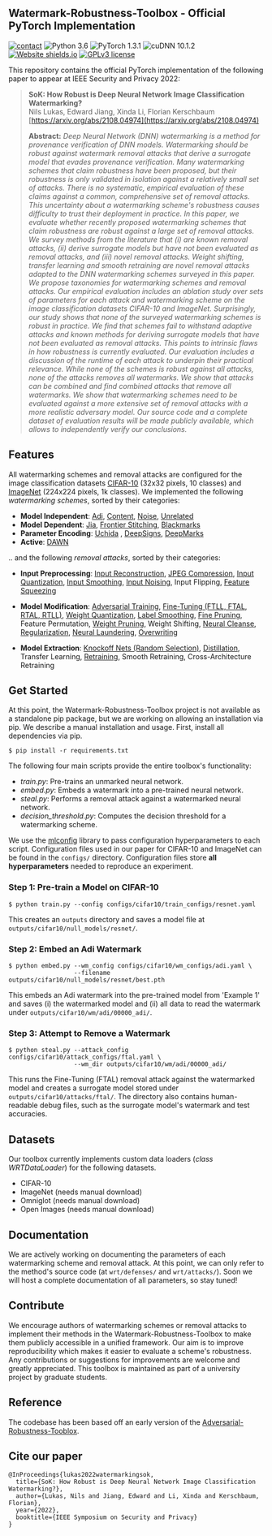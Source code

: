 ## Watermark-Robustness-Toolbox - Official PyTorch Implementation
[![contact](https://img.shields.io/badge/contact-nlukas@uwaterloo.ca-yellow)](mailto:rbp5354@psu.edu)
![Python 3.6](https://img.shields.io/badge/python-3.6-green.svg?style=plastic)
![PyTorch 1.3.1](https://img.shields.io/badge/torch-1.3.1-green.svg?style=plastic)
![cuDNN 10.1.2](https://img.shields.io/badge/cudnn-10.1.2-green.svg?style=plastic)
[![Website shields.io](https://img.shields.io/website-up-down-green-red/http/shields.io.svg)](https://crysp.uwaterloo.ca/research/mlsec/wrt)
[![GPLv3 license](https://img.shields.io/badge/License-GPLv3-blue.svg)](http://perso.crans.org/besson/LICENSE.html)

This repository contains the official PyTorch implementation of the following paper to appear at IEEE Security and Privacy 2022:

> **SoK: How Robust is Deep Neural Network Image Classification Watermarking?**<br>
> Nils Lukas, Edward Jiang, 
> Xinda Li, Florian Kerschbaum<br>
> [https://arxiv.org/abs/2108.04974](https://arxiv.org/abs/2108.04974)
>
> **Abstract:** *Deep Neural Network (DNN) watermarking is a method for provenance verification of DNN models. Watermarking should be robust against watermark removal attacks that derive a surrogate model that evades provenance verification. Many watermarking schemes that claim robustness have been proposed, but their robustness is only validated in isolation against a relatively small set of attacks. There is no systematic, empirical evaluation of these claims against a common, comprehensive set of removal attacks. This uncertainty about a watermarking scheme's robustness causes difficulty to trust their deployment in practice. In this paper, we evaluate whether recently proposed watermarking schemes that claim robustness are robust against a large set of removal attacks. We survey methods from the literature that (i) are known removal attacks, (ii) derive surrogate models but have not been evaluated as removal attacks, and (iii) novel removal attacks. Weight shifting, transfer learning and smooth retraining are novel removal attacks adapted to the DNN watermarking schemes surveyed in this paper. We propose taxonomies for watermarking schemes and removal attacks. Our empirical evaluation includes an ablation study over sets of parameters for each attack and watermarking scheme on the image classification datasets CIFAR-10 and ImageNet. Surprisingly, our study shows that none of the surveyed watermarking schemes is robust in practice. We find that schemes fail to withstand adaptive attacks and known methods for deriving surrogate models that have not been evaluated as removal attacks. This points to intrinsic flaws in how robustness is currently evaluated. Our evaluation includes a discussion of the runtime of each attack to underpin their practical relevance. While none of the schemes is robust against all attacks, none of the attacks removes all watermarks. We show that attacks can be combined and find combined attacks that remove all watermarks. We show that watermarking schemes need to be evaluated against a more extensive set of removal attacks with a more realistic adversary model. Our source code and a complete dataset of evaluation results will be made publicly available, which allows to independently verify our conclusions.*

## Features

All watermarking schemes and removal attacks are configured for the image classification datasets 
[CIFAR-10](https://www.cs.toronto.edu/~kriz/cifar.html) (32x32 pixels, 10 classes) and [ImageNet](https://www.image-net.org) (224x224 pixels, 1k classes). 
We implemented the following *watermarking schemes*, sorted by their categories:

- **Model Independent**:
[Adi](https://www.usenix.org/conference/usenixsecurity18/presentation/adi),
  [Content](https://dl.acm.org/doi/abs/10.1145/3196494.3196550?casa_token=RZrfzSIO_uwAAAAA:N7ohyz15GCGfoXRMtew-dX5dV-heZyI-N5Tod1xyKFWb46MXLPeqdfhMLizAFXlVE_VfZP_m2T3M), 
  [Noise](https://dl.acm.org/doi/abs/10.1145/3196494.3196550?casa_token=RZrfzSIO_uwAAAAA:N7ohyz15GCGfoXRMtew-dX5dV-heZyI-N5Tod1xyKFWb46MXLPeqdfhMLizAFXlVE_VfZP_m2T3M),
  [Unrelated](https://dl.acm.org/doi/abs/10.1145/3196494.3196550?casa_token=RZrfzSIO_uwAAAAA:N7ohyz15GCGfoXRMtew-dX5dV-heZyI-N5Tod1xyKFWb46MXLPeqdfhMLizAFXlVE_VfZP_m2T3M)
- **Model Dependent**:
[Jia](https://www.usenix.org/conference/usenixsecurity21/presentation/jia), 
  [Frontier Stitching](https://link.springer.com/article/10.1007/s00521-019-04434-z),
  [Blackmarks](https://arxiv.org/abs/1904.00344)
- **Parameter Encoding**: 
[Uchida](https://dl.acm.org/doi/abs/10.1145/3078971.3078974?casa_token=H5HTBeo2JDAAAAAA:P5P93MufED9DZZ5zAfqaaIJ5x2Y81t-HKfQLVPsRTC7XSaN7NaWUZA-1Wg2_F0ROIFCXzapYjsFs)
  , [DeepSigns](https://dl.acm.org/doi/abs/10.1145/3297858.3304051),
  [DeepMarks](https://dl.acm.org/doi/abs/10.1145/3323873.3325042)
- **Active**: [DAWN](https://arxiv.org/abs/1906.00830)

.. and the following *removal attacks*, sorted by their categories:

- **Input Preprocessing**:
[Input Reconstruction](https://arxiv.org/abs/1911.10291),
  [JPEG Compression](https://arxiv.org/abs/1608.00853),
  [Input Quantization](https://arxiv.org/abs/1904.08444),
  [Input Smoothing](https://arxiv.org/abs/1704.01155),
  [Input Noising](https://arxiv.org/abs/1707.06728),
Input Flipping, 
  [Feature Squeezing](https://arxiv.org/abs/1704.01155)

- **Model Modification**:
[Adversarial Training](https://arxiv.org/abs/1706.06083),
  [Fine-Tuning (FTLL, FTAL, RTAL, RTLL)](https://dl.acm.org/doi/abs/10.1145/3078971.3078974?casa_token=H5HTBeo2JDAAAAAA:P5P93MufED9DZZ5zAfqaaIJ5x2Y81t-HKfQLVPsRTC7XSaN7NaWUZA-1Wg2_F0ROIFCXzapYjsFs),
  [Weight Quantization](https://arxiv.org/abs/1609.07061), 
  [Label Smoothing](https://arxiv.org/abs/1512.00567),
  [Fine Pruning](https://arxiv.org/abs/1805.12185),
  Feature Permutation, 
  [Weight Pruning](https://arxiv.org/abs/1710.01878),
  Weight Shifting,
  [Neural Cleanse](https://ieeexplore.ieee.org/document/8835365), 
  [Regularization](https://arxiv.org/abs/1906.07745),
  [Neural Laundering](https://arxiv.org/abs/2004.11368), 
  [Overwriting](https://dl.acm.org/doi/abs/10.1145/3078971.3078974?casa_token=H5HTBeo2JDAAAAAA:P5P93MufED9DZZ5zAfqaaIJ5x2Y81t-HKfQLVPsRTC7XSaN7NaWUZA-1Wg2_F0ROIFCXzapYjsFs)
- **Model Extraction**:
[Knockoff Nets (Random Selection)](https://arxiv.org/abs/1812.02766),
  [Distillation](https://arxiv.org/abs/1503.02531), 
  Transfer Learning, 
  [Retraining](https://arxiv.org/abs/1609.02943),
  Smooth Retraining, 
  Cross-Architecture Retraining
  
## Get Started
At this point, the Watermark-Robustness-Toolbox project is not available as a 
standalone pip package, but we are working on allowing an installation via pip. 
We describe a manual installation and usage. 
First, install all dependencies via pip.
```shell
$ pip install -r requirements.txt
```

The following four main scripts provide the entire toolbox's functionality:

- *train.py*: Pre-trains an unmarked neural network. 
- *embed.py*: Embeds a watermark into a pre-trained neural network. 
- *steal.py*: Performs a removal attack against a watermarked neural network.
- *decision_threshold.py*: Computes the decision threshold for a watermarking scheme. 

We use the [mlconfig](https://github.com/narumiruna/mlconfig) library to pass configuration hyperparameters to each script. 
Configuration files used in our paper for CIFAR-10 and ImageNet can be found in the ``configs/`` directory. 
Configuration files store **all hyperparameters** needed to reproduce an experiment. 
### Step 1: Pre-train a Model on CIFAR-10
```shell
$ python train.py --config configs/cifar10/train_configs/resnet.yaml
```
This creates an ``outputs`` directory and saves a model file at ``outputs/cifar10/null_models/resnet/``.

### Step 2: Embed an Adi Watermark
```shell
$ python embed.py --wm_config configs/cifar10/wm_configs/adi.yaml \
                  --filename outputs/cifar10/null_models/resnet/best.pth
```
This embeds an Adi watermark into the pre-trained model from 'Example 1' and saves (i) the watermarked model and
(ii) all data to read the watermark under ``outputs/cifar10/wm/adi/00000_adi/``. 

### Step 3: Attempt to Remove a Watermark
```shell
$ python steal.py --attack_config configs/cifar10/attack_configs/ftal.yaml \
                  --wm_dir outputs/cifar10/wm/adi/00000_adi/
```
This runs the Fine-Tuning (FTAL) removal attack against the watermarked model and creates a surrogate model stored under
``outputs/cifar10/attacks/ftal/``. The directory also contains human-readable debug files, such as the surrogate model's watermark and 
test accuracies. 

## Datasets
Our toolbox currently implements custom data loaders (*class WRTDataLoader*) for the following datasets. 

- CIFAR-10
- ImageNet (needs manual download)
- Omniglot (needs manual download)
- Open Images (needs manual download)

## Documentation
We are actively working on documenting the parameters of each watermarking scheme and removal attack. 
At this point, we can only refer to the method's source code (at ``wrt/defenses/`` and ``wrt/attacks/``).
Soon we will host a complete documentation of all parameters, so stay tuned!

## Contribute
We encourage authors of watermarking schemes or removal attacks to implement their methods in the Watermark-Robustness-Toolbox 
to make them publicly accessible in a unified framework. 
Our aim is to improve reproducibility which makes it easier to evaluate a scheme's robustness. 
Any contributions or suggestions for improvements are welcome and greatly appreciated.
This toolbox is maintained as part of a university project by graduate students. 

## Reference
The codebase has been based off an early version of the 
[Adversarial-Robustness-Tooblox](https://github.com/Trusted-AI/adversarial-robustness-toolbox).

## Cite our paper
```
@InProceedings{lukas2022watermarkingsok,
  title={SoK: How Robust is Deep Neural Network Image Classification Watermarking?}, 
  author={Lukas, Nils and Jiang, Edward and Li, Xinda and Kerschbaum, Florian},
  year={2022},
  booktitle={IEEE Symposium on Security and Privacy}
}
```




